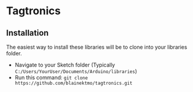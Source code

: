 # Tagtronics

## Installation

The easiest way to install these libraries will be to clone into your libraries folder.

- Navigate to your Sketch folder (Typically `C:/Users/YourUser/Documents/Arduino/libraries`)
- Run this command: `git clone https://github.com/blainektmo/tagtronics.git`
